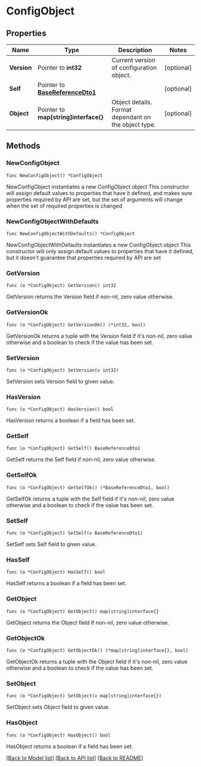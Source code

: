 # ConfigObject

## Properties

Name | Type | Description | Notes
------------ | ------------- | ------------- | -------------
**Version** | Pointer to **int32** | Current version of configuration object. | [optional] 
**Self** | Pointer to [**BaseReferenceDto1**](BaseReferenceDto1.md) |  | [optional] 
**Object** | Pointer to **map[string]interface{}** | Object details. Format dependant on the object type. | [optional] 

## Methods

### NewConfigObject

`func NewConfigObject() *ConfigObject`

NewConfigObject instantiates a new ConfigObject object
This constructor will assign default values to properties that have it defined,
and makes sure properties required by API are set, but the set of arguments
will change when the set of required properties is changed

### NewConfigObjectWithDefaults

`func NewConfigObjectWithDefaults() *ConfigObject`

NewConfigObjectWithDefaults instantiates a new ConfigObject object
This constructor will only assign default values to properties that have it defined,
but it doesn't guarantee that properties required by API are set

### GetVersion

`func (o *ConfigObject) GetVersion() int32`

GetVersion returns the Version field if non-nil, zero value otherwise.

### GetVersionOk

`func (o *ConfigObject) GetVersionOk() (*int32, bool)`

GetVersionOk returns a tuple with the Version field if it's non-nil, zero value otherwise
and a boolean to check if the value has been set.

### SetVersion

`func (o *ConfigObject) SetVersion(v int32)`

SetVersion sets Version field to given value.

### HasVersion

`func (o *ConfigObject) HasVersion() bool`

HasVersion returns a boolean if a field has been set.

### GetSelf

`func (o *ConfigObject) GetSelf() BaseReferenceDto1`

GetSelf returns the Self field if non-nil, zero value otherwise.

### GetSelfOk

`func (o *ConfigObject) GetSelfOk() (*BaseReferenceDto1, bool)`

GetSelfOk returns a tuple with the Self field if it's non-nil, zero value otherwise
and a boolean to check if the value has been set.

### SetSelf

`func (o *ConfigObject) SetSelf(v BaseReferenceDto1)`

SetSelf sets Self field to given value.

### HasSelf

`func (o *ConfigObject) HasSelf() bool`

HasSelf returns a boolean if a field has been set.

### GetObject

`func (o *ConfigObject) GetObject() map[string]interface{}`

GetObject returns the Object field if non-nil, zero value otherwise.

### GetObjectOk

`func (o *ConfigObject) GetObjectOk() (*map[string]interface{}, bool)`

GetObjectOk returns a tuple with the Object field if it's non-nil, zero value otherwise
and a boolean to check if the value has been set.

### SetObject

`func (o *ConfigObject) SetObject(v map[string]interface{})`

SetObject sets Object field to given value.

### HasObject

`func (o *ConfigObject) HasObject() bool`

HasObject returns a boolean if a field has been set.


[[Back to Model list]](../README.md#documentation-for-models) [[Back to API list]](../README.md#documentation-for-api-endpoints) [[Back to README]](../README.md)


